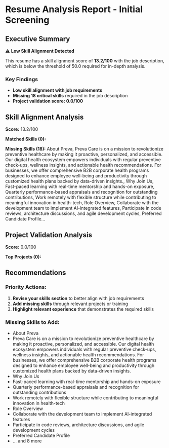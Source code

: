 # Resume Analysis Report - Initial Screening

## Executive Summary

⚠️ **Low Skill Alignment Detected**

This resume has a skill alignment score of **13.2/100** with the job description, which is below the threshold of 50.0 required for in-depth analysis.

### Key Findings

- **Low skill alignment with job requirements**
- **Missing 18 critical skills** required in the job description
- **Project validation score: 0.0/100**

## Skill Alignment Analysis

**Score:** 13.2/100

**Matched Skills (0):** 

**Missing Skills (18):** About Preva, Preva Care is on a mission to revolutionize preventive healthcare by making it proactive, personalized, and accessible. Our digital health ecosystem empowers individuals with regular preventive check-ups, wellness insights, and actionable health recommendations. For businesses, we offer comprehensive B2B corporate health programs designed to enhance employee well-being and productivity through customized health plans backed by data-driven insights., Why Join Us, Fast-paced learning with real-time mentorship and hands-on exposure, Quarterly performance-based appraisals and recognition for outstanding contributions, Work remotely with flexible structure while contributing to meaningful innovation in health-tech, Role Overview, Collaborate with the development team to implement AI-integrated features, Participate in code reviews, architecture discussions, and agile development cycles, Preferred Candidate Profile...

## Project Validation Analysis

**Score:** 0.0/100

**Top Projects (0):**

## Recommendations

### Priority Actions:

1. **Revise your skills section** to better align with job requirements
2. **Add missing skills** through relevant projects or training
3. **Highlight relevant experience** that demonstrates the required skills

### Missing Skills to Add:

- About Preva
- Preva Care is on a mission to revolutionize preventive healthcare by making it proactive, personalized, and accessible. Our digital health ecosystem empowers individuals with regular preventive check-ups, wellness insights, and actionable health recommendations. For businesses, we offer comprehensive B2B corporate health programs designed to enhance employee well-being and productivity through customized health plans backed by data-driven insights.
- Why Join Us
- Fast-paced learning with real-time mentorship and hands-on exposure
- Quarterly performance-based appraisals and recognition for outstanding contributions
- Work remotely with flexible structure while contributing to meaningful innovation in health-tech
- Role Overview
- Collaborate with the development team to implement AI-integrated features
- Participate in code reviews, architecture discussions, and agile development cycles
- Preferred Candidate Profile
- ... and 8 more